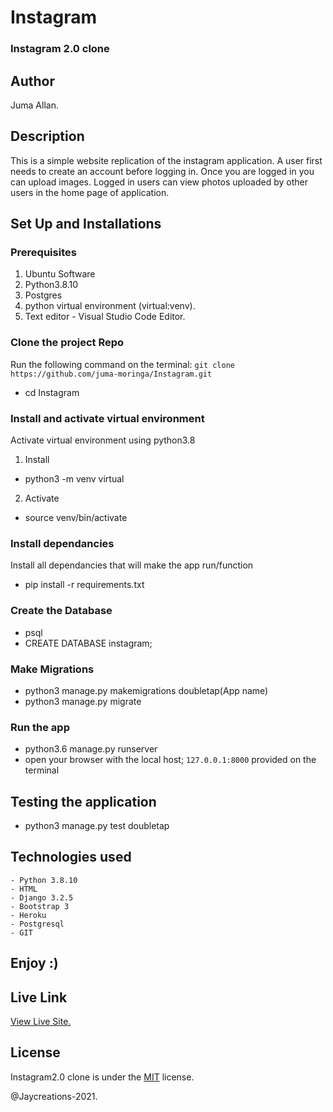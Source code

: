 # Instagram
### Instagram 2.0 clone 

## Author
Juma Allan.

## Description
This is a simple website replication of the instagram application. A user first needs to  create an account before logging  in. 
Once you are logged in you can upload images.
Logged in users can view photos uploaded by other users in the home page of application.


## Set Up and Installations

### Prerequisites
1. Ubuntu Software
2. Python3.8.10
3. Postgres
4. python virtual environment (virtual:venv).
5. Text editor - Visual Studio Code Editor.

### Clone the  project Repo
Run the following command on the terminal:
`git clone https://github.com/juma-moringa/Instagram.git`
* cd Instagram

###  Install and activate virtual environment
Activate virtual environment using python3.8 
1. Install
* python3 -m venv virtual
2. Activate
* source venv/bin/activate

### Install dependancies
Install  all dependancies that will make the app run/function
* pip install -r requirements.txt

### Create the Database
* psql
* CREATE DATABASE instagram;


### Make Migrations
* python3 manage.py makemigrations doubletap(App name)
* python3 manage.py migrate

### Run the app
* python3.6 manage.py runserver
* open your browser with the local host; `127.0.0.1:8000` provided on the terminal

## Testing the application
* python3 manage.py test doubletap

## Technologies used
    - Python 3.8.10
    - HTML
    - Django 3.2.5
    - Bootstrap 3
    - Heroku
    - Postgresql
    - GIT

## Enjoy :)


## Live Link

[View Live Site.](https://gram-the-insta.herokuapp.com/)

## License

Instagram2.0 clone is under the [MIT](LICENSE) license.

@Jaycreations-2021.